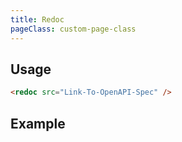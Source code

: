 ```yaml
---
title: Redoc
pageClass: custom-page-class
---
```


## Usage

```markdown
<redoc src="Link-To-OpenAPI-Spec" />
```

## Example

<ReDoc src="https://raw.githubusercontent.com/OAI/OpenAPI-Specification/master/examples/v3.0/petstore.yaml" />

